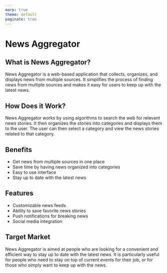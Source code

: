 ```yaml
---
marp: true
theme: default
paginate: true
---
```

# News Aggregator

## What is News Aggregator?
News Aggregator is a web-based application that collects, organizes, and displays news from multiple sources. It simplifies the process of finding news from multiple sources and makes it easy for users to keep up with the latest news.

## How Does it Work?
News Aggregator works by using algorithms to search the web for relevant news stories. It then organizes the stories into categories and displays them to the user. The user can then select a category and view the news stories related to that category.

## Benefits
- Get news from multiple sources in one place
- Save time by having news organized into categories 
- Easy to use interface
- Stay up to date with the latest news 

## Features 
- Customizable news feeds 
- Ability to save favorite news stories
- Push notifications for breaking news
- Social media integration

## Target Market
News Aggregator is aimed at people who are looking for a convenient and efficient way to stay up to date with the latest news. It is particularly useful for people who need to stay on top of current events for their job, or for those who simply want to keep up with the news.
  